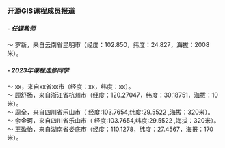 ### **开源GIS课程成员报道**
#### - **_任课教师_**
～ 罗新，来自云南省昆明市（经度：102.850，纬度：24.827，海拔：2008米）。
#### - **_2023年课程选修同学_**
～ xx，来自xx省xx市（经度：xx，纬度：xx）。   
～ 顾舒扬，来自浙江省杭州市（经度：120.27047，纬度：30.18751，海拔：10米）。   
～ 周全，来自四川省乐山市（ 经度:103.7654,纬度:29.5522 ,海拔：320米）。  
～ 余金珂，来自四川省乐山市（ 经度:103.7654,纬度:29.5522 ,海拔：320米）。  
～ 王盈怡，来自湖南省娄底市（经度：110.1278，纬度：27.4567，海报：170米）。

